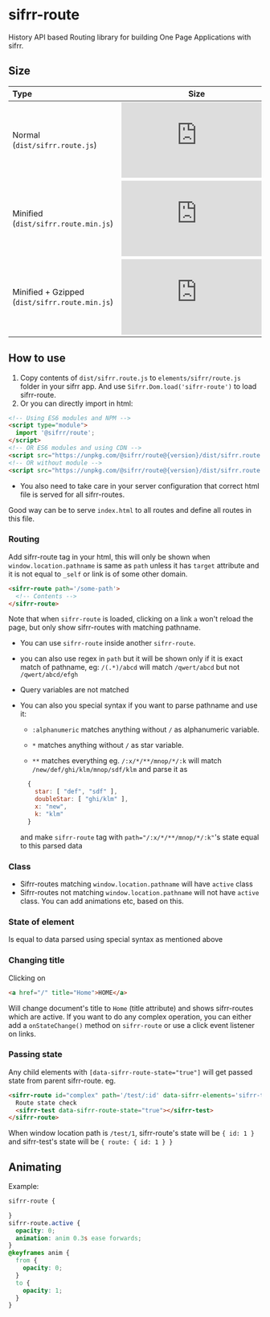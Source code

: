 # sifrr-route

History API based Routing library for building One Page Applications with sifrr.

## Size

| Type                                           |                                                                                                                          Size                                                                                                                          |
| :--------------------------------------------- | :----------------------------------------------------------------------------------------------------------------------------------------------------------------------------------------------------------------------------------------------------: |
| Normal (`dist/sifrr.route.js`)                 |                    [![Normal](https://img.badgesize.io/sifrr/sifrr/master/packages/browser/sifrr-route/dist/sifrr.route.js?maxAge=600)](https://github.com/sifrr/sifrr/blob/master/packages/browser/sifrr-route/dist/sifrr.route.js)                   |
| Minified (`dist/sifrr.route.min.js`)           |               [![Minified](https://img.badgesize.io/sifrr/sifrr/master/packages/browser/sifrr-route/dist/sifrr.route.min.js?maxAge=600)](https://github.com/sifrr/sifrr/blob/master/packages/browser/sifrr-route/dist/sifrr.route.min.js)              |
| Minified + Gzipped (`dist/sifrr.route.min.js`) | [![Minified + Gzipped](https://img.badgesize.io/sifrr/sifrr/master/packages/browser/sifrr-route/dist/sifrr.route.min.js?compression=gzip&maxAge=600)](https://github.com/sifrr/sifrr/blob/master/packages/browser/sifrr-route/dist/sifrr.route.min.js) |

## How to use

1.  Copy contents of `dist/sifrr.route.js` to `elements/sifrr/route.js` folder in your sifrr app. And use `Sifrr.Dom.load('sifrr-route')` to load sifrr-route.
2.  Or you can directly import in html:

```html
<!-- Using ES6 modules and NPM -->
<script type="module">
  import '@sifrr/route';
</script>
<!-- OR ES6 modules and using CDN -->
<script src="https://unpkg.com/@sifrr/route@{version}/dist/sifrr.route.min.js" charset="utf-8" type="module"></script>
<!-- OR without module -->
<script src="https://unpkg.com/@sifrr/route@{version}/dist/sifrr.route.min.js" charset="utf-8"></script>
```

-   You also need to take care in your server configuration that correct html file is served for all sifrr-routes.

Good way can be to serve `index.html` to all routes and define all routes in this file.

### Routing

Add sifrr-route tag in your html, this will only be shown when `window.location.pathname` is same as `path` unless it has `target` attribute and it is not equal to `_self` or link is of some other domain.

```html
<sifrr-route path='/some-path'>
  <!-- Contents -->
</sifrr-route>
```

Note that when `sifrr-route` is loaded, clicking on a link `a` won't reload the page, but only show sifrr-routes with matching pathname.

-   You can use `sifrr-route` inside another `sifrr-route`.

-   you can also use regex in `path` but it will be shown only if it is exact match of pathname, eg: `/(.*)/abcd` will match `/qwert/abcd` but not `/qwert/abcd/efgh`

-   Query variables are not matched

-   You can also you special syntax if you want to parse pathname and use it:

    -   `:alphanumeric` matches anything without `/` as alphanumeric variable.

    -   `*` matches anything without `/` as star variable.

    -   `**` matches everything
        eg. `/:x/*/**/mnop/*/:k` will match `/new/def/ghi/klm/mnop/sdf/klm` and parse it as

    ```js
      {
        star: [ "def", "sdf" ],
        doubleStar: [ "ghi/klm" ],
        x: "new",
        k: "klm"
      }
    ```

    and make `sifrr-route` tag with `path="/:x/*/**/mnop/*/:k"`'s state equal to this parsed data

### Class

-   Sifrr-routes matching `window.location.pathname` will have `active` class
-   Sifrr-routes not matching `window.location.pathname` will not have `active` class.
    You can add animations etc, based on this.

### State of element

Is equal to data parsed using special syntax as mentioned above

### Changing title

Clicking on

```html
<a href="/" title="Home">HOME</a>
```

Will change document's title to `Home` (title attribute) and shows sifrr-routes which are active.
If you want to do any complex operation, you can either add a `onStateChange()` method on `sifrr-route` or use a click event listener on links.

### Passing state

Any child elements with `[data-sifrr-route-state="true"]` will get passed state from parent sifrr-route.
eg.

```html
<sifrr-route id="complex" path='/test/:id' data-sifrr-elements='sifrr-test'>
  Route state check
  <sifrr-test data-sifrr-route-state="true"></sifrr-test>
</sifrr-route>
```

When window location path is `/test/1`, sifrr-route's state will be `{ id: 1 }` and sifrr-test's state will be `{ route: { id: 1 } }`

## Animating

Example:

```css
sifrr-route {

}
sifrr-route.active {
  opacity: 0;
  animation: anim 0.3s ease forwards;
}
@keyframes anim {
  from {
    opacity: 0;
  }
  to {
    opacity: 1;
  }
}
```
